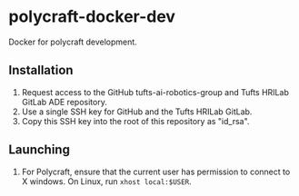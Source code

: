 # polycraft-docker-dev

Docker for polycraft development.

## Installation

1. Request access to the GitHub tufts-ai-robotics-group and Tufts HRILab GitLab ADE repository.
1. Use a single SSH key for GitHub and the Tufts HRILab GitLab.
1. Copy this SSH key into the root of this repository as "id_rsa".

## Launching

1. For Polycraft, ensure that the current user has permission to connect to X windows. On Linux, run ```xhost local:$USER```.

